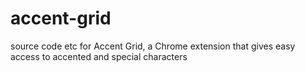 accent-grid
===========

source code etc for Accent Grid, a Chrome extension that gives easy access to accented and special characters
